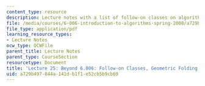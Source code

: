 ```yaml
---
content_type: resource
description: Lecture notes with a list of follow-on classes on algorithms and theory.
file: /media/courses/6-006-introduction-to-algorithms-spring-2008/a729b497844a141db1f1e52cb5b9cb69_lec25.pdf
file_type: application/pdf
learning_resource_types:
- Lecture Notes
ocw_type: OCWFile
parent_title: Lecture Notes
parent_type: CourseSection
resourcetype: Document
title: 'Lecture 25: Beyond 6.006: Follow-on Classes, Geometric Folding Algorithms'
uid: a729b497-844a-141d-b1f1-e52cb5b9cb69
---
```

